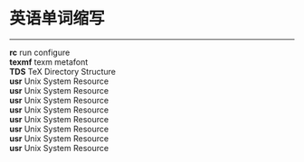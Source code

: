 # 英语单词缩写
********
**rc** run configure  
**texmf** texm metafont  
**TDS**  TeX Directory Structure  
**usr** Unix System Resource  
**usr** Unix System Resource  
**usr** Unix System Resource  
**usr** Unix System Resource  
**usr** Unix System Resource  
**usr** Unix System Resource  
**usr** Unix System Resource  
**usr** Unix System Resource  

